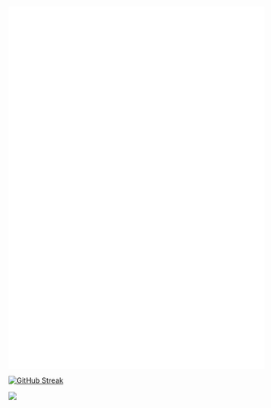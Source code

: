 <a href="https://github.com/unw9527">
  <img align="center" src="./base.svg" />
</a>

<a href="https://github.com/unw9527">
  <img align="center" src="./fullyear.svg" />
</a>

<a href="https://github.com/unw9527">
  <img align="center" src="./most-used-lang.svg" />
</a>

[![GitHub Streak](https://github-readme-streak-stats.herokuapp.com?user=unw9527&theme=tokyonight)](https://git.io/streak-stats)


![](https://komarev.com/ghpvc/?username=unw9527&style=for-the-badge&color=blue)


<!-- ### Hi there 👋 -->

<!--
**unw9527/unw9527** is a ✨ _special_ ✨ repository because its `README.md` (this file) appears on your GitHub profile.

Here are some ideas to get you started:

- 🔭 I’m currently working on ...
- 🌱 I’m currently learning ...
- 👯 I’m looking to collaborate on ...
- 🤔 I’m looking for help with ...
- 💬 Ask me about ...
- 📫 How to reach me: ...
- 😄 Pronouns: ...
- ⚡ Fun fact: ...
-->
